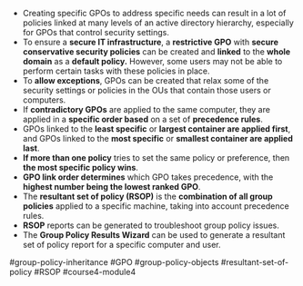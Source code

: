 -   Creating specific GPOs to address specific needs can result in a lot of policies linked at many levels of an active directory hierarchy, especially for GPOs that control security settings.
-   To ensure a **secure IT infrastructure**, a **restrictive GPO** with **secure conservative security policies** can be created and **linked** to the **whole domain** as a **default policy.** However, some users may not be able to perform certain tasks with these policies in place.
-   To **allow exceptions**, GPOs can be created that relax some of the security settings or policies in the OUs that contain those users or computers.
-   If **contradictory GPOs** are applied to the same computer, they are applied in a **specific order based** on a set of **precedence rules**.
-   GPOs linked to the **least specific** or **largest container are applied first**, and GPOs linked to the **most specific** or **smallest container are applied last**.
-   **If more than one policy** tries to set the same policy or preference, then **the most specific policy wins**.
-  **GPO link order determines** which GPO takes precedence, with the **highest number being the lowest ranked GPO**.
-   The **resultant set of policy (RSOP)** is the **combination of all group policies** applied to a specific machine, taking into account precedence rules.
-   **RSOP** reports can be generated to troubleshoot group policy issues.
-   The **Group Policy Results Wizard** can be used to generate a resultant set of policy report for a specific computer and user.

#group-policy-inheritance #GPO #group-policy-objects #resultant-set-of-policy #RSOP #course4-module4 